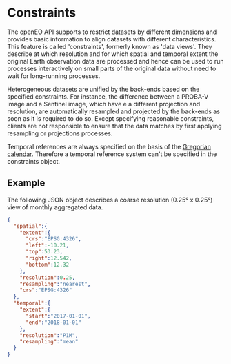 # Constraints

The openEO API supports to restrict datasets by different dimensions and provides basic information to align datasets with different characteristics. This feature is called 'constraints', formerly known as 'data views'. They describe at which resolution and for which spatial and temporal extent the original Earth observation data are processed and hence can be used to run processes interactively on small parts of the original data without need to wait for long-running processes. 

Heterogeneous datasets are unified by the back-ends based on the specified constraints. For instance, the difference between a PROBA-V image and a Sentinel image, which have e a different projection and resolution, are automatically resampled and projected by the back-ends as soon as it is required to do so. Except specifying reasonable constraints, clients are not responsible to ensure that the data matches by first applying resampling or projections processes.

Temporal references are always specified on the basis of the [Gregorian calendar](https://en.wikipedia.org/wiki/Gregorian_calendar). Therefore a temporal reference system can't be specified in the constraints object.

## Example
The following JSON object describes a coarse resolution (0.25° x 0.25°) view of monthly aggregated data. 

```json
{
  "spatial":{
    "extent":{
      "crs":"EPSG:4326",
      "left":-10.21,
      "top":53.23,
      "right":12.542,
      "bottom":12.32
    },
    "resolution":0.25,
    "resampling":"nearest",
    "crs":"EPSG:4326"
  },
  "temporal":{
    "extent":{
      "start":"2017-01-01",
      "end":"2018-01-01"
    },
    "resolution":"P1M",
    "resampling":"mean"
  }
}
```